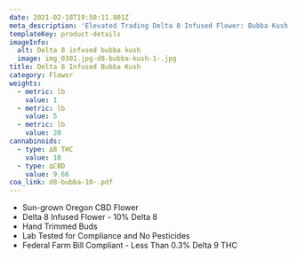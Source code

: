 ```yaml
---
date: 2021-02-18T19:50:11.801Z
meta_description: 'Elevated Trading Delta 8 Infused Flower: Bubba Kush'
templateKey: product-details
imageInfo:
  alt: Delta 8 infused bubba kush
  image: img_0301.jpg-d8-bubba-kush-1-.jpg
title: Delta 8 Infused Bubba Kush
category: Flower
weights:
  - metric: lb
    value: 1
  - metric: lb
    value: 5
  - metric: lb
    value: 20
cannabinoids:
  - type: ∆8 THC
    value: 10
  - type: ∆CBD
    value: 9.66
coa_link: d8-bubba-10-.pdf
---
```


- Sun-grown Oregon CBD Flower
- Delta 8 Infused Flower - 10% Delta 8
- Hand Trimmed Buds
- Lab Tested for Compliance and No Pesticides
- Federal Farm Bill Compliant - Less Than 0.3% Delta 9 THC

